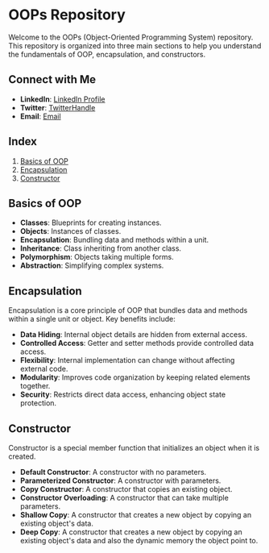 # OOPs Repository

Welcome to the OOPs (Object-Oriented Programming System) repository. This repository is organized into three main sections to help you understand the fundamentals of OOP, encapsulation, and constructors.

## Connect with Me

- **LinkedIn**: [LinkedIn Profile](https://www.linkedin.com/in/abhishek-paturkar-810359245/)
- **Twitter**: [TwitterHandle](https://x.com/abhi_paturkar)
- **Email**: [Email](mailto:paturkarabhishek03@gmail.com)

## Index

1. [Basics of OOP](#basics-of-oop)
2. [Encapsulation](#encapsulation)
3. [Constructor](#constructor)

## Basics of OOP

- **Classes**: Blueprints for creating instances.
- **Objects**: Instances of classes.
- **Encapsulation**: Bundling data and methods within a unit.
- **Inheritance**: Class inheriting from another class.
- **Polymorphism**: Objects taking multiple forms.
- **Abstraction**: Simplifying complex systems.

## Encapsulation

Encapsulation is a core principle of OOP that bundles data and methods within a single unit or object. Key benefits include:

- **Data Hiding**: Internal object details are hidden from external access.
- **Controlled Access**: Getter and setter methods provide controlled data access.
- **Flexibility**: Internal implementation can change without affecting external code.
- **Modularity**: Improves code organization by keeping related elements together.
- **Security**: Restricts direct data access, enhancing object state protection.

## Constructor

Constructor is a special member function that initializes an object when it is created.

- **Default Constructor**: A constructor with no parameters.
- **Parameterized Constructor**: A constructor with parameters.
- **Copy Constructor**: A constructor that copies an existing object.
- **Constructor Overloading**: A constructor that can take multiple parameters.
- **Shallow Copy**: A constructor that creates a new object by copying an existing object's data.
- **Deep Copy**: A constructor that creates a new object by copying an existing object's data and also the dynamic memory the object point to.
